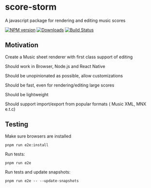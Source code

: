 # score-storm

A javascript package for rendering and editing music scores

[![NPM version](https://img.shields.io/npm/v/@score-storm/core.svg)](https://www.npmjs.com/package/@score-storm/core)
[![Downloads](https://img.shields.io/npm/dm/@score-storm/core.svg)](https://www.npmjs.com/package/@score-storm/core)
[![Build Status](https://github.com/deemaagog/score-storm/actions/workflows/e2e.yml/badge.svg?branch=main)](https://github.com/deemaagog/score-storm/actions?workflow=e2e)

## Motivation

Create a Music sheet renderer with first class support of editing

Should work in Browser, Node.js and React Native

Should be unopinionated as possible, allow customizations

Should be fast, even for rendering/editing large scores

Should be lightweight

Should support import/export from popular formats ( Music XML, MNX e.t.c)

## Testing

Make sure browsers are installed

```
pnpm run e2e:install
```

Run tests:

```
pnpm run e2e
```

Run tests and update snapshots:

```
pnpm run e2e -- --update-snapshots
```

